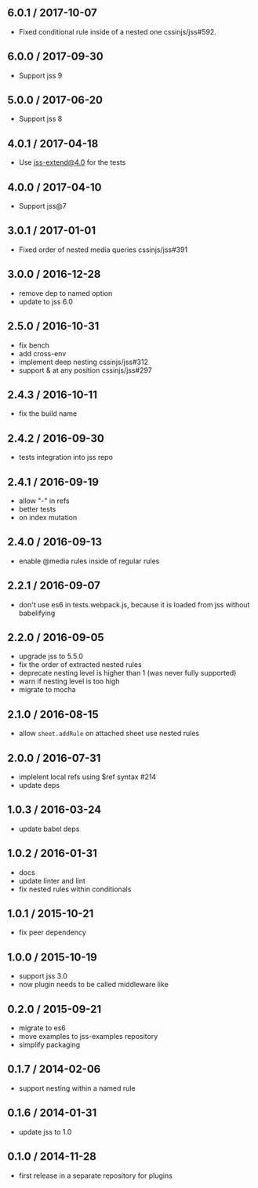 ## 6.0.1 / 2017-10-07

- Fixed conditional rule inside of a nested one cssinjs/jss#592.

## 6.0.0 / 2017-09-30

- Support jss 9

## 5.0.0 / 2017-06-20

- Support jss 8

## 4.0.1 / 2017-04-18

- Use jss-extend@4.0 for the tests

## 4.0.0 / 2017-04-10

- Support jss@7

## 3.0.1 / 2017-01-01

- Fixed order of nested media queries cssinjs/jss#391

## 3.0.0 / 2016-12-28

- remove dep to named option
- update to jss 6.0

## 2.5.0 / 2016-10-31

- fix bench
- add cross-env
- implement deep nesting cssinjs/jss#312
- support & at any position cssinjs/jss#297

## 2.4.3 / 2016-10-11

- fix the build name

## 2.4.2 / 2016-09-30

- tests integration into jss repo

## 2.4.1 / 2016-09-19

- allow "-" in refs
- better tests
- on index mutation

## 2.4.0 / 2016-09-13

- enable @media rules inside of regular rules

## 2.2.1 / 2016-09-07

- don't use es6 in tests.webpack.js, because it is loaded from jss without babelifying

## 2.2.0 / 2016-09-05

- upgrade jss to 5.5.0
- fix the order of extracted nested rules
- deprecate nesting level is higher than 1 (was never fully supported)
- warn if nesting level is too high
- migrate to mocha

## 2.1.0 / 2016-08-15

- allow `sheet.addRule` on attached sheet use nested rules

## 2.0.0 / 2016-07-31

- implelent local refs using $ref syntax #214
- update deps

## 1.0.3 / 2016-03-24

- update babel deps

## 1.0.2 / 2016-01-31

- docs
- update linter and lint
- fix nested rules within conditionals

## 1.0.1 / 2015-10-21

- fix peer dependency

## 1.0.0 / 2015-10-19

- support jss 3.0
- now plugin needs to be called middleware like

## 0.2.0 / 2015-09-21

- migrate to es6
- move examples to jss-examples repository
- simplify packaging

## 0.1.7 / 2014-02-06

- support nesting within a named rule

## 0.1.6 / 2014-01-31

- update jss to 1.0

## 0.1.0 / 2014-11-28

- first release in a separate repository for plugins

